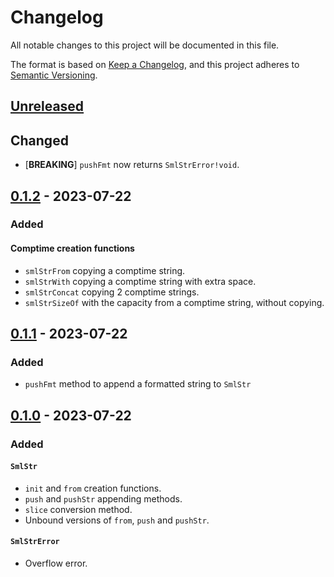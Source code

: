 # Changelog

All notable changes to this project will be documented in this file.

The format is based on [Keep a Changelog](https://keepachangelog.com/en/1.0.0/),
and this project adheres to [Semantic Versioning](https://semver.org/spec/v2.0.0.html).

## [Unreleased]

## Changed

- [**BREAKING**] `pushFmt` now returns `SmlStrError!void`.

## [0.1.2] - 2023-07-22

### Added

#### Comptime creation functions

- `smlStrFrom` copying a comptime string.
- `smlStrWith` copying a comptime string with extra space.
- `smlStrConcat` copying 2 comptime strings.
- `smlStrSizeOf` with the capacity from a comptime string, without copying.

## [0.1.1] - 2023-07-22

### Added

- `pushFmt` method to append a formatted string to `SmlStr`

## [0.1.0] - 2023-07-22

### Added

#### `SmlStr`

- `init` and `from` creation functions.
- `push` and `pushStr` appending methods.
- `slice` conversion method.
- Unbound versions of `from`, `push` and `pushStr`.

#### `SmlStrError`

- Overflow error.

[Unreleased]: https://github.com/sonro/smlstr/compare/v0.1.2...HEAD
[0.1.2]: https://github.com/sonro/smlstr/releases/tag/v0.1.2
[0.1.1]: https://github.com/sonro/smlstr/releases/tag/v0.1.1
[0.1.0]: https://github.com/sonro/smlstr/releases/tag/v0.1.0
